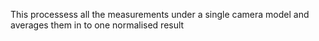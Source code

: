 This processess all the measurements under a single camera model and averages them in to one
normalised result 


